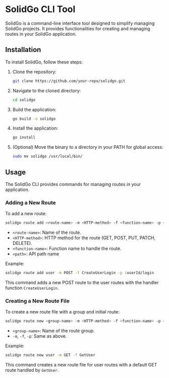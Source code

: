 # SolidGo CLI Tool

SolidGo is a command-line interface tool designed to simplify managing SolidGo projects. It provides functionalities for creating and managing routes in your SolidGo application.

## Installation

To install SolidGo, follow these steps:

1. Clone the repository:

   ```bash
   git clone https://github.com/your-repo/solidgo.git
   ```

2. Navigate to the cloned directory:

   ```bash
   cd solidgo
   ```

3. Build the application:

   ```bash
   go build -o solidgo
   ```

4. Install the application:

   ```bash
   go install
   ```

5. (Optional) Move the binary to a directory in your PATH for global access:
   ```bash
   sudo mv solidgo /usr/local/bin/
   ```

## Usage

The SolidGo CLI provides commands for managing routes in your application.

### Adding a New Route

To add a new route:

```bash
solidgo route add <route-name> -m <HTTP-method> -f <function-name> -p <path>
```

- `<route-name>`: Name of the route.
- `<HTTP-method>`: HTTP method for the route (GET, POST, PUT, PATCH, DELETE).
- `<function-name>`: Function name to handle the route.
- `<path>`: API path name

Example:

```bash
solidgo route add user -m POST -f CreateUserLogin -p :userId/login
```

This command adds a new POST route to the user routes with the handler function `CreateUserLogin`.

### Creating a New Route File

To create a new route file with a group and initial route:

```bash
solidgo route new <group-name> -m <HTTP-method> -f <function-name> -p <path>
```

- `<group-name>`: Name of the route group.
- `-m`, `-f`, `-p`: Same as above.

Example:

```bash
solidgo route new user -m GET -f GetUser
```

This command creates a new route file for user routes with a default GET route handled by `GetUser`.
